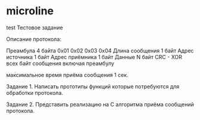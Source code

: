 # microline
test
Тестовое задание


Описание протокола:

Преамбула 4 байта 0x01 0x02 0x03 0x04
Длина сообщения 1 байт
Адрес источника 1 байт
Адрес приёмника 1 байт
Данные N байт
CRC - XOR всех байт сообщения включая преамбулу

максимальное время приёма сообщения 1 сек.




Задание 1.
Написать прототипы функций которые потребуются для обработки протокола.

Задание 2.
Представить реализацию на C алгоритма приёма сообщений протокола.
